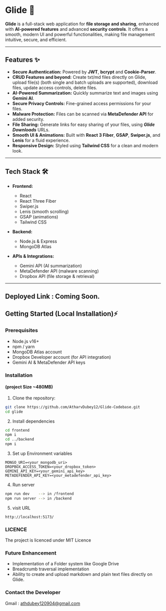 # Glide 🚀

**Glide** is a full-stack web application for **file storage and sharing**, enhanced with **AI-powered features** and advanced **security controls**. It offers a smooth, modern UI and powerful functionalities, making file management intuitive, secure, and efficient.  

---

## Features ✨

- **Secure Authentication:** Powered by **JWT**, **bcrypt** and **Cookie-Parser**.
- **CRUD Features and beyond:** Create txt/md files directly on Glide, upload file(s) (both single and batch uploads are supported), download files, update access controls, delete files. 
- **AI-Powered Summarization:** Quickly summarize text and images using **Gemini AI**.  
- **Secure Privacy Controls:** Fine-grained access permissions for your files.  
- **Malware Protection:** Files can be scanned via **MetaDefender API** for added security.  
- **File Sharing:** Generate links for easy sharing of your files, using ***Glide Downloads*** URLs.  
- **Smooth UI & Animations:** Built with **React 3 Fiber**, **GSAP**, **Swiper.js**, and **Lenis** for a fluid experience.  
- **Responsive Design:** Styled using **Tailwind CSS** for a clean and modern look.

---

## Tech Stack 🛠️

- **Frontend:**  
  - React  
  - React Three Fiber  
  - Swiper.js  
  - Lenis (smooth scrolling)  
  - GSAP (animations)  
  - Tailwind CSS  

- **Backend:**  
  - Node.js & Express  
  - MongoDB Atlas  

- **APIs & Integrations:**  
  - Gemini API (AI summarization)  
  - MetaDefender API (malware scanning)  
  - Dropbox API (file storage & retrieval)

---
## Deployed Link : Coming Soon.

## Getting Started  (Local Installation)⚡

### Prerequisites

- Node.js v16+  
- npm / yarn  
- MongoDB Atlas account  
- Dropbox Developer account (for API integration)  
- Gemini AI & MetaDefender API keys  

### Installation 
#### (project Size ~480MB)

1. Clone the repository:  
```bash
git clone https://github.com/AtharvDubey12/Glide-Codebase.git
cd glide
```

2. Install dependencies 
```bash
cd frontend
npm i
cd ../backend
npm i
```

3. Set up Environment variables

```env
MONGO_URI=<your_mongodb_uri>
DROPBOX_ACCESS_TOKEN=<your_dropbox_token>
GEMINI_API_KEY=<your_gemini_api_key>
METADEFENDER_API_KEY=<your_metadefender_api_key>
```

4. Run server
```bash
npm run dev    --> in /frontend
npm run server --> in /backend
```

5. visit URL
```url
http://localhost:5173/
```

### LICENCE
The project is licenced under MIT Licence

### Future Enhancement
* Implementation of a Folder system like Google Drive
* Breadcrumb traversal implementation
* Ability to create and upload markdown and plain text files directly on Glide.

### Contact the Developer
Gmail : athdubey120904@gmail.com
